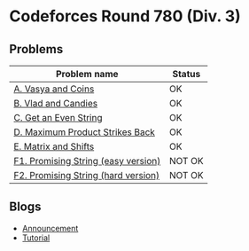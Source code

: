 # Codeforces Round 780 (Div. 3)

## Problems

|Problem name|Status|
|------------|---------|
| [A. Vasya and Coins](problems/A._Vasya_and_Coins.md)|OK|
| [B. Vlad and Candies](problems/B._Vlad_and_Candies.md)|OK|
| [C. Get an Even String](problems/C._Get_an_Even_String.md)|OK|
| [D. Maximum Product Strikes Back](problems/D._Maximum_Product_Strikes_Back.md)|OK|
| [E. Matrix and Shifts](problems/E._Matrix_and_Shifts.md)|OK|
| [F1. Promising String (easy version)](problems/F1._Promising_String_(easy_version).md)|NOT OK|
| [F2. Promising String (hard version)](problems/F2._Promising_String_(hard_version).md)|NOT OK|
## Blogs

- [Announcement](blogs/Announcement.md)
- [Tutorial](blogs/Tutorial.md)
